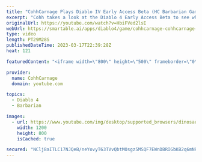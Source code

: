 ```yaml
---
title: "CohhCarnage Plays Diablo IV Early Access Beta (HC Barbarian Gameplay) - Episode 4"
excerpt: "Cohh takes a look at the Diablo 4 Early Access Beta to see what it has to offer. - Watch live at https://www.twitch.tv/cohhcarnage ..."
originalUrl: https://youtube.com/watch?v=HbiFVed2lsE
webUrl: https://smartable.ai/apps/diablo4/game/cohhcarnage-cohhcarnage-plays-diablo-iv-early-access-beta-hc-barbarian-gameplay-episode-4/
type: video
length: PT29M28S
publishedDateTime: 2023-03-17T22:39:28Z
heat: 121

featuredContent: "<iframe width=\"800\" height=\"500\" frameborder=\"0\" src=\"https://www.youtube.com/embed/HbiFVed2lsE\" allow=\"accelerometer; autoplay; encrypted-media; gyroscope; picture-in-picture\" allowfullscreen></iframe>"

provider:
  name: CohhCarnage
  domain: youtube.com

topics:
  - Diablo 4
  - Barbarian

images:
  - url: https://www.youtube.com/img/desktop/supported_browsers/dinosaur.png
    width: 1200
    height: 800
    isCached: true

secured: "NClj8aITLC17NJQeB/neYovyT63TVvQbtMOsgz5MSQF7EWnDBRIGbKB2q6mNRGPOzzmwaZBy+JEWmMuGGoXTxXVUgXeXXSyviWJ16yVV16Y7vbusTItPaecK2EwIIgvBD018jdIsdvUIrc9cB6aY4p0uQl0oLs20/iATGjrA3WSMeJ5swVejCGzgrEcFiuBSskeQlD3sLRn+VyqV7yiTxM2KgLebJj+TjWIdBDe1gOZpF5gcChfYPKjNErZYkw+5QFCGJmBLzWKjDjQ3oOu1Kf6dja6D/y3GKBw6hOodPXJ91kSSSWWYgolphe7t968W+yQS8cKyk4oB/fb27dzkzCMG8AuIGoqJiXPDORuQlOKLhVZA2SgjWTh67zviNbY0lH0ByoTB6ZXtQhP4cldEbg==;go5+FtU08egTXpEDU8Nhrw=="
---
```


